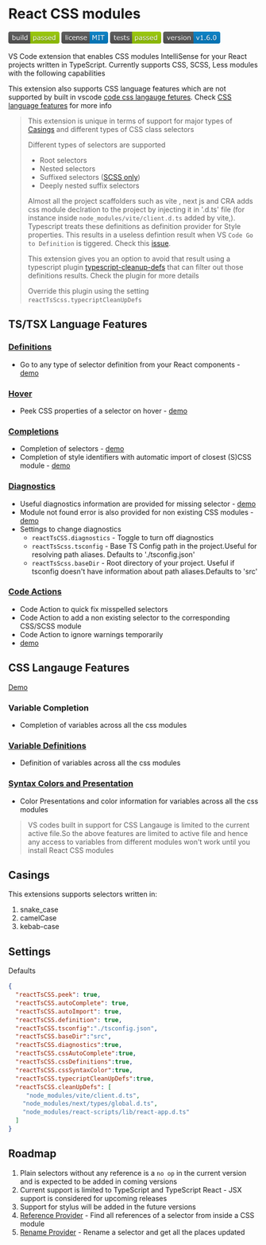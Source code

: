 # React CSS modules

<img height="24"  src="images/build.png" /> <img src="images/license.png" height="24" /> <img src="images/tests.png" height="24" />
<img height="24" src="images/version.png" />

VS Code extension that enables CSS modules IntelliSense for your React projects written in TypeScript.
Currently supports CSS, SCSS, Less modules with the following capabilities

This extension also supports CSS language features which are not supported by built in vscode [code css langauge fetures](https://github.com/microsoft/vscode-css-languageservice). Check [CSS language features](#css-langauge-features) for more info

> This extension is unique in terms of support for major types of [Casings](#casings) and different types of CSS class selectors
> 
> Different types of selectors are supported
> - Root selectors
> - Nested selectors
> - Suffixed selectors ([SCSS only](https://sass-lang.com/documentation/style-rules/parent-selector#adding-suffixes))
> - Deeply nested suffix selectors
>
> Almost all the project scaffolders such as vite , next js and CRA adds css module declration  to the project by injecting it in '.d.ts' file (for instance inside `node_modules/vite/client.d.ts` added by vite,). Typescript treats these definitions as definition provider for Style properties. This results in a useless defintion result when VS `Code Go to Definition` is tiggered. Check this [issue](https://github.com/Viijay-Kr/react-ts-css/issues/68).
> 
> This extension gives you an option to avoid that  result  using a typescript plugin [typescript-cleanup-defs](https://www.npmjs.com/package/typescript-cleanup-definitions) that can filter out those definitions results. Check the plugin for more details
>
> Override this plugin using the setting `reactTsScss.typecriptCleanUpDefs`

## TS/TSX Language Features
### [Definitions](https://code.visualstudio.com/api/references/vscode-api#DefinitionProvider)

- Go to any type of selector definition from your React components - [demo](https://github.com/Viijay-Kr/react-ts-css/tree/main/assets/definitions.gif)

### [Hover](https://code.visualstudio.com/api/references/vscode-api#HoverProvider)

- Peek CSS properties of a selector on hover - [demo](https://github.com/Viijay-Kr/react-ts-css/tree/main/assets/hover.gif)

### [Completions](https://code.visualstudio.com/api/references/vscode-api#HoverProvider)

- Completion of selectors - [demo](https://github.com/Viijay-Kr/react-ts-css/tree/main/assets/autocomplete.gif)
- Completion of style identifiers with automatic import of closest (S)CSS module - [demo](https://github.com/Viijay-Kr/react-ts-css/tree/main/assets/auto-import.gif)

### [Diagnostics](https://microsoft.github.io/language-server-protocol/specifications/lsp/3.17/specification/#diagnostic)
- Useful diagnostics information are provided for missing selector - [demo](https://github.com/Viijay-Kr/react-ts-css/tree/main/assets/missing-selector.png)
- Module not found error is also provided for non existing CSS modules - [demo](https://github.com/Viijay-Kr/react-ts-css/tree/main/assets/missing-module.png)
- Settings to change diagnostics
  - `reactTsCSS.diagnostics` - Toggle to turn off diagnostics
  - `reactTsScss.tsconfig` - Base TS Config path in the project.Useful for resolving path aliases. Defaults to './tsconfig.json'
  - `reactTsScss.baseDir` - Root directory of your project. Useful if tsconfig doesn't have information about path aliases.Defaults to 'src'

### [Code Actions](https://code.visualstudio.com/docs/editor/refactoring#_code-actions-quick-fixes-and-refactorings)

- Code Action to quick fix misspelled selectors
- Code Action to add a non existing selector to the corresponding CSS/SCSS module
- Code Action to ignore warnings temporarily
- [demo](https://github.com/Viijay-Kr/react-ts-css/tree/main/assets/code-actions.gif)

## CSS Langauge Features
 [Demo](https://github.com/Viijay-Kr/react-ts-css/tree/main/assets/css-variables.gif)
### Variable Completion
- Completion of variables across all the css modules 
### [Variable Definitions](https://code.visualstudio.com/docs/languages/css#_go-to-declaration-and-find-references) 
- Definition of variables across all the css modules
### [Syntax Colors and Presentation](https://code.visualstudio.com/docs/languages/css#_syntax-coloring-color-preview)
- Color Presentations and color information for variables across all the css modules

> VS codes built in support for CSS Langauge is limited to the current active file.So the above features are limited to active file and hence any access to variables from different modules won't work until you install React CSS modules
## Casings

This extensions supports selectors written in:

1. snake_case
2. camelCase 
3. kebab-case

## Settings

Defaults

```json
{
  "reactTsCSS.peek": true, 
  "reactTsCSS.autoComplete": true, 
  "reactTsCSS.autoImport": true, 
  "reactTsCSS.definition": true, 
  "reactTsCSS.tsconfig":"./tsconfig.json", 
  "reactTsCSS.baseDir":"src", 
  "reactTsCSS.diagnostics":true, 
  "reactTsCSS.cssAutoComplete":true, 
  "reactTsCSS.cssDefinitions":true, 
  "reactTsCSS.cssSyntaxColor":true, 
  "reactTsCSS.typecriptCleanUpDefs":true, 
  "reactTsCSS.cleanUpDefs": [
     "node_modules/vite/client.d.ts",
    "node_modules/next/types/global.d.ts",
    "node_modules/react-scripts/lib/react-app.d.ts"
  ]
}
```

## Roadmap

1. Plain selectors without any reference is a `no op` in the current version and is expected to be added in coming versions
2. Current support is limited to TypeScript and TypeScript React - JSX support is considered for upcoming releases
3. Support for stylus will be added in the future versions
4. [Reference Provider](https://code.visualstudio.com/api/references/vscode-api#ReferenceProvider) - Find all references of a selector from inside a CSS module
5. [Rename Provider](https://code.visualstudio.com/api/references/vscode-api#RenameProvider) - Rename a selector and get all the places updated
